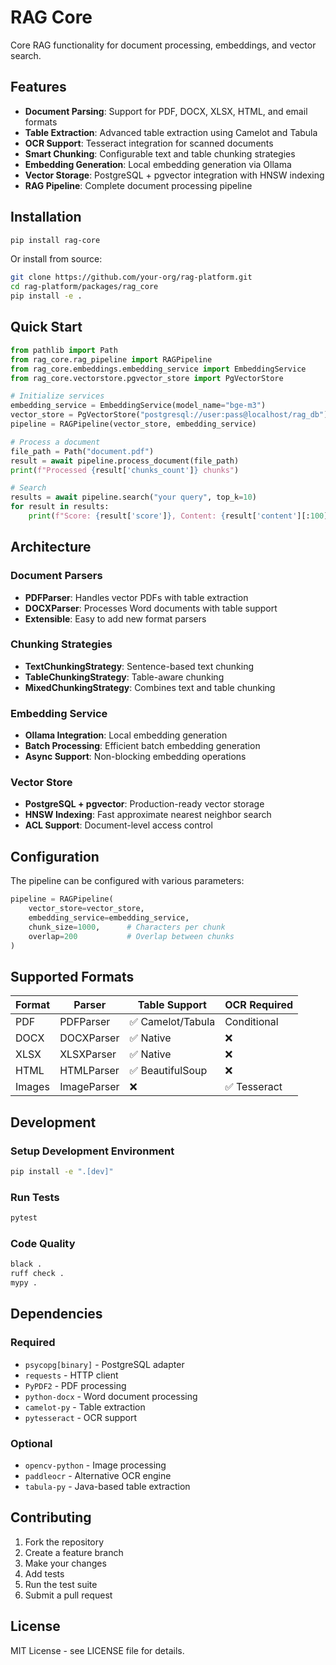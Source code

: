 # RAG Core

Core RAG functionality for document processing, embeddings, and vector search.

## Features

- **Document Parsing**: Support for PDF, DOCX, XLSX, HTML, and email formats
- **Table Extraction**: Advanced table extraction using Camelot and Tabula
- **OCR Support**: Tesseract integration for scanned documents
- **Smart Chunking**: Configurable text and table chunking strategies
- **Embedding Generation**: Local embedding generation via Ollama
- **Vector Storage**: PostgreSQL + pgvector integration with HNSW indexing
- **RAG Pipeline**: Complete document processing pipeline

## Installation

```bash
pip install rag-core
```

Or install from source:

```bash
git clone https://github.com/your-org/rag-platform.git
cd rag-platform/packages/rag_core
pip install -e .
```

## Quick Start

```python
from pathlib import Path
from rag_core.rag_pipeline import RAGPipeline
from rag_core.embeddings.embedding_service import EmbeddingService
from rag_core.vectorstore.pgvector_store import PgVectorStore

# Initialize services
embedding_service = EmbeddingService(model_name="bge-m3")
vector_store = PgVectorStore("postgresql://user:pass@localhost/rag_db")
pipeline = RAGPipeline(vector_store, embedding_service)

# Process a document
file_path = Path("document.pdf")
result = await pipeline.process_document(file_path)
print(f"Processed {result['chunks_count']} chunks")

# Search
results = await pipeline.search("your query", top_k=10)
for result in results:
    print(f"Score: {result['score']}, Content: {result['content'][:100]}...")
```

## Architecture

### Document Parsers

- **PDFParser**: Handles vector PDFs with table extraction
- **DOCXParser**: Processes Word documents with table support
- **Extensible**: Easy to add new format parsers

### Chunking Strategies

- **TextChunkingStrategy**: Sentence-based text chunking
- **TableChunkingStrategy**: Table-aware chunking
- **MixedChunkingStrategy**: Combines text and table chunking

### Embedding Service

- **Ollama Integration**: Local embedding generation
- **Batch Processing**: Efficient batch embedding generation
- **Async Support**: Non-blocking embedding operations

### Vector Store

- **PostgreSQL + pgvector**: Production-ready vector storage
- **HNSW Indexing**: Fast approximate nearest neighbor search
- **ACL Support**: Document-level access control

## Configuration

The pipeline can be configured with various parameters:

```python
pipeline = RAGPipeline(
    vector_store=vector_store,
    embedding_service=embedding_service,
    chunk_size=1000,      # Characters per chunk
    overlap=200           # Overlap between chunks
)
```

## Supported Formats

| Format | Parser | Table Support | OCR Required |
|--------|--------|---------------|--------------|
| PDF    | PDFParser | ✅ Camelot/Tabula | Conditional |
| DOCX   | DOCXParser | ✅ Native | ❌ |
| XLSX   | XLSXParser | ✅ Native | ❌ |
| HTML   | HTMLParser | ✅ BeautifulSoup | ❌ |
| Images | ImageParser | ❌ | ✅ Tesseract |

## Development

### Setup Development Environment

```bash
pip install -e ".[dev]"
```

### Run Tests

```bash
pytest
```

### Code Quality

```bash
black .
ruff check .
mypy .
```

## Dependencies

### Required

- `psycopg[binary]` - PostgreSQL adapter
- `requests` - HTTP client
- `PyPDF2` - PDF processing
- `python-docx` - Word document processing
- `camelot-py` - Table extraction
- `pytesseract` - OCR support

### Optional

- `opencv-python` - Image processing
- `paddleocr` - Alternative OCR engine
- `tabula-py` - Java-based table extraction

## Contributing

1. Fork the repository
2. Create a feature branch
3. Make your changes
4. Add tests
5. Run the test suite
6. Submit a pull request

## License

MIT License - see LICENSE file for details.
